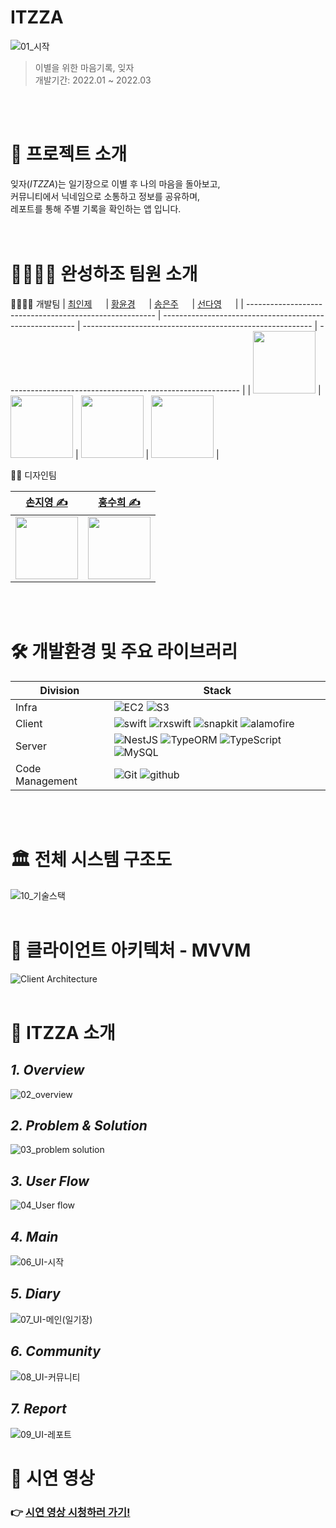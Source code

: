 # ITZZA

![01_시작](https://user-images.githubusercontent.com/44153216/161083220-da5d138a-c10e-4a3c-8175-62ccba0bfc43.png)

> 이별을 위한 마음기록, 잊자 <br>
> 개발기간: 2022.01 ~ 2022.03

<br><br>

# 🔖 프로젝트 소개
잊자(_ITZZA_)는 일기장으로 이별 후 나의 마음을 돌아보고, <br>
커뮤니티에서 닉네임으로 소통하고 정보를 공유하며, <br>
레포트를 통해 주별 기록을 확인하는 앱 입니다.
<br><br><br>

# 👨‍👩‍👧‍👧 완성하조 팀원 소개

👩‍💻👨‍💻 개발팀
| [최인제](https://github.com/injeChoi) <img src="https://noticon-static.tammolo.com/dgggcrkxq/image/upload/v1582581609/noticon/cczbpahp5od6voerbvwr.svg" width="14px;"/> | [황윤경](https://github.com/yunkyung-Hwang) <img src="https://noticon-static.tammolo.com/dgggcrkxq/image/upload/v1582581609/noticon/cczbpahp5od6voerbvwr.svg" width="14px;"/> | [송은주](https://github.com/Song-EunJu) <img src="https://user-images.githubusercontent.com/44153216/150667497-a66e034e-4146-403f-ac50-724e83b7d820.svg" width="14px;"/> | [선다영](https://github.com/dayowoo) <img src="https://user-images.githubusercontent.com/44153216/150667497-a66e034e-4146-403f-ac50-724e83b7d820.svg" width="14px;"/> |
| ------------------------------------------------------- | -------------------------------------------------------- | --------------------------------------------------------- | ---------------------------------------------------------- |
| <img src="https://github.com/injeChoi.png" width="100"> | <img src="https://github.com/yunkyung-Hwang.png" width="100"> | <img src="https://github.com/Song-EunJu.png" width="100"> | <img src="https://github.com/dayowoo.png" width="100"> |


👩‍🎨 디자인팀

| [손지영 ✍️]() | [홍수희 ✍️]() |
| ------------------- | ------------------- |
| <img src="https://user-images.githubusercontent.com/44153216/150813518-21abd3cd-83d0-4ddc-b66a-a672fbd0e15e.png" width="100"> | <img src="https://user-images.githubusercontent.com/44153216/150812795-a8c7b3d6-d230-46d1-95d1-19d3f2d5bf9d.png" width="100"> |

<br><br>


# 🛠 개발환경 및 주요 라이브러리


| Division | Stack   |
| ---------| --------|
| Infra    | ![EC2](https://img.shields.io/badge/AWS_EC2-232F3E?logo=amazon) ![S3](https://img.shields.io/badge/AWS_S3-232F32?logo=amazon) |
| Client   | ![swift](https://img.shields.io/badge/swift-5.0-F05138?logo=swift) ![rxswift](https://img.shields.io/badge/RxSwift-6.2.0-B7178C?logo=ReactiveX) ![snapkit](https://img.shields.io/badge/SnapKit-5.0.1-yellow) ![alamofire](https://img.shields.io/badge/Alamofire-5.5-orange)|
| Server   | ![NestJS](https://img.shields.io/badge/NestJS-E0234E?logo=NestJS) ![TypeORM](https://img.shields.io/badge/TypeORM-FF8700) ![TypeScript](https://img.shields.io/badge/TypeScript-v4.4.4-3178C6?logo=TypeScript) ![MySQL](https://img.shields.io/badge/MySQL-v5.7.17-4479A1?logo=MySQL) |
| Code Management | ![Git](https://img.shields.io/badge/Git-gray?logo=Git) ![github](https://img.shields.io/badge/GitHub-gray?logo=github) |

<br><br>

# 🏛 전체 시스템 구조도
![10_기술스택](https://user-images.githubusercontent.com/44153216/161083366-a27df187-305c-41e6-8971-d1ce6a4ede6d.png)
<br><br>

# 🧩 클라이언트 아키텍처 - MVVM
![Client Architecture](https://user-images.githubusercontent.com/44153216/161087130-31fdd89a-e9f9-45d1-83ec-61adeb891e6b.png)
<br><br>

# 🌟 ITZZA 소개

## _1. Overview_
![02_overview](https://user-images.githubusercontent.com/44153216/161083238-47c52b57-d345-4971-8c2d-1e3f8326ed58.png)

## _2. Problem & Solution_
![03_problem solution](https://user-images.githubusercontent.com/44153216/161083288-e6daaef1-8a0e-489c-8c32-444ea8f35829.png)

## _3. User Flow_
![04_User flow](https://user-images.githubusercontent.com/44153216/161083299-39735cf0-605f-47a4-91be-b23a3ba9e2db.png)

## _4. Main_
![06_UI-시작](https://user-images.githubusercontent.com/44153216/161083311-6c0bbabc-ae03-4a1e-9a79-009419ea58df.png)

## _5. Diary_
![07_UI-메인(일기장)](https://user-images.githubusercontent.com/44153216/161083321-9c3d39b1-ef94-4896-b7c3-6dad9e594b42.png)

## _6. Community_
![08_UI-커뮤니티](https://user-images.githubusercontent.com/44153216/161083331-b93b3c58-e133-40fb-bf6a-ce11a699e936.png)

## _7. Report_
![09_UI-레포트](https://user-images.githubusercontent.com/44153216/161083341-cdb8be7d-abda-471b-97e7-40075777cef6.png)

# 🔗 시연 영상
### 👉 [시연 영상 시청하러 가기!](https://drive.google.com/file/d/1gZJlCVJiiW2ftsUez5sCtcd46xYWHNrG/view?usp=sharing)
